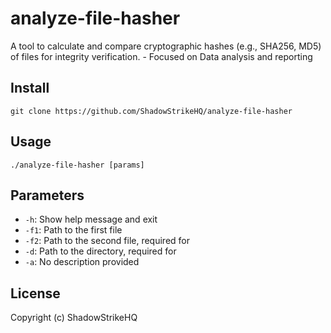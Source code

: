 # analyze-file-hasher
A tool to calculate and compare cryptographic hashes (e.g., SHA256, MD5) of files for integrity verification. - Focused on Data analysis and reporting

## Install
`git clone https://github.com/ShadowStrikeHQ/analyze-file-hasher`

## Usage
`./analyze-file-hasher [params]`

## Parameters
- `-h`: Show help message and exit
- `-f1`: Path to the first file
- `-f2`: Path to the second file, required for 
- `-d`: Path to the directory, required for 
- `-a`: No description provided

## License
Copyright (c) ShadowStrikeHQ
